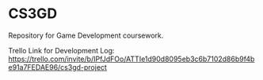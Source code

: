 # CS3GD
Repository for Game Development coursework.

Trello Link for Development Log: https://trello.com/invite/b/IPfJdFOo/ATTIe1d90d8095eb3c6b7102d86b9f4be91a7FEDAE96/cs3gd-project
